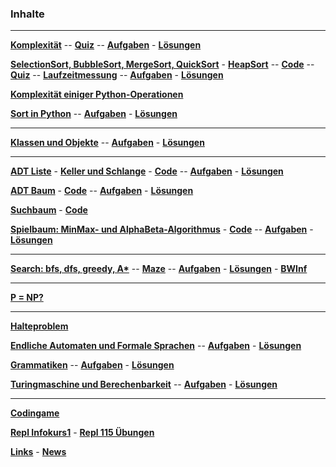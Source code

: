 


### Inhalte

___________________________________________________________________



__[Komplexität](./Komplexitaet/Folien/Komplexitaet.pdf)__ --
__[Quiz](./Komplexitaet/Quiz/index.html)__ --
__[Aufgaben](./Komplexitaet/Test/Musteraufgaben.pdf)__ -
__[Lösungen](./Komplexitaet/Test/Musteraufgaben_Loesung.pdf)__

__[SelectionSort, BubbleSort, MergeSort, QuickSort](./Sort/folien/Sort.pdf)__ -
__[HeapSort](./HeapSort/Folien/HeapSort.pdf)__ --
__[Code](https://nbviewer.jupyter.org/github/ktheu/KursNotebooks/blob/master/280_sort.ipynb)__ --
__[Quiz](./Sort/Quiz/index.html)__ --
__[Laufzeitmessung](./Sort/Quiz/laufzeitmessung.html)__ --
__[Aufgaben](./Sort/test/Musteraufgaben.pdf)__ -
__[Lösungen](./Sort/test/Musteraufgaben_Loesung.pdf)__

__[Komplexität einiger Python-Operationen](./Komplexitaet/operationen.md)__

__[Sort in Python](https://nbviewer.jupyter.org/github/ktheu/KursNotebooks/blob/master/282_sort_in_python.ipynb)__ --
__[Aufgaben](./Sort_In_Python/test/Musteraufgaben.pdf)__ -
__[Lösungen](./Sort_In_Python/test/Musteraufgaben_Loesung.pdf)__

___________________________________________________________________

__[Klassen und Objekte](https://nbviewer.jupyter.org/github/ktheu/KursNotebooks/blob/master/290_klassen.ipynb)__ --
__[Aufgaben](./Klassen/Test/Musteraufgaben.pdf)__ -
__[Lösungen](./Klassen/Test/Musteraufgaben_Loesung.pdf)__

___________________________________________________________________


__[ADT Liste](./Liste/Folien/Liste.pdf)__ -
__[Keller und Schlange](./KellerUndSchlange/Folien/KellerSchlange.pdf)__ -
__[Code](https://nbviewer.jupyter.org/github/ktheu/KursNotebooks/blob/master/300_liste.ipynb)__ --
__[Aufgaben](./Liste/Test/Musteraufgaben.pdf)__ -
__[Lösungen](./Liste/Test/Musteraufgaben_Loesung.pdf)__

__[ADT Baum](./Baum/Folien/Baum.pdf)__ -
__[Code](https://nbviewer.jupyter.org/github/ktheu/KursNotebooks/blob/master/310_Baum.ipynb)__ --
__[Aufgaben](./Baum/Test/Musteraufgaben.pdf)__ -
__[Lösungen](./Baum/Test/Musteraufgaben_Loesung.pdf)__

__[Suchbaum](./Suchbaum/Folien/Suchbaum.pdf)__ -
__[Code](https://nbviewer.jupyter.org/github/ktheu/KursNotebooks/blob/master/320_Suchbaum.ipynb)__ 

__[Spielbaum: MinMax- und AlphaBeta-Algorithmus](./Spielbaum/Folien/Spielbaum.pdf)__ -
__[Code](https://nbviewer.jupyter.org/github/ktheu/KursNotebooks/blob/master/330_Spielbaum.ipynb)__ --
__[Aufgaben](./Spielbaum/Test/Musteraufgaben.pdf)__ -
__[Lösungen](./Spielbaum/Test/Musteraufgaben_Loesung.pdf)__

___________________________________________________________________


__[Search: bfs, dfs, greedy, A*](https://nbviewer.jupyter.org/github/ktheu/KursNotebooks/blob/master/340_Search.ipynb)__ --
__[Maze](https://nbviewer.jupyter.org/github/ktheu/KursNotebooks/blob/master/342_maze.ipynb)__ --
__[Aufgaben](./Search/Test/Musteraufgaben.pdf)__ -
__[Lösungen](./Search/Test/Musteraufgaben_Loesung.pdf)__ -
__[BWInf](https://nbviewer.jupyter.org/github/ktheu/KursNotebooks/blob/master/341_Search_Aufgaben.ipynb)__

___________________________________________________________________


__[P = NP?](./NP/Folien/NP.pdf)__ 

___________________________________________________________________

__[Halteproblem](./Halteproblem/Inhalte/halteproblem.html)__

__[Endliche Automaten und Formale Sprachen](./Automaten/Inhalte/automaten.html)__ --
__[Aufgaben](./Automaten/Test/Musteraufgaben.pdf)__ -
__[Lösungen](./Automaten/Test/Musteraufgaben_Loesung.pdf)__

__[Grammatiken](./Grammatiken/Inhalte/grammatiken.html)__ --
__[Aufgaben](./Grammatiken/Test/Musteraufgaben.pdf)__ -
__[Lösungen](./Grammatiken/Test/Musteraufgaben_Loesung.pdf)__

__[Turingmaschine und Berechenbarkeit](Turingmaschinen/Inhalte/turingmaschinen.html)__ --
__[Aufgaben](./Turingmaschinen/Test/Musteraufgaben.pdf)__ -
__[Lösungen](./Turingmaschinen/Test/Musteraufgaben_Loesung.pdf)__

-------------------------------------------------------------
__[Codingame](codingame.html)__ 

__[Repl Infokurs1](https://repl.it/classroom/invite/WvS5KA7)__ - __[Repl 115 Übungen](https://repl.it/classroom/invite/WvQZMq1)__

__[Links](links.md)__ - __[News](news.md)__ 
